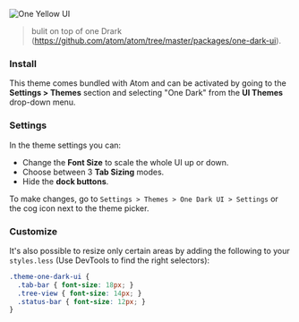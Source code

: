 ![One Yellow UI](https://ibb.co/10Z0mxt)

> bulit on top of one Drark (https://github.com/atom/atom/tree/master/packages/one-dark-ui).


### Install

This theme comes bundled with Atom and can be activated by going to the __Settings > Themes__ section and selecting "One Dark" from the __UI Themes__ drop-down menu.


### Settings

In the theme settings you can:

- Change the __Font Size__ to scale the whole UI up or down.
- Choose between 3 __Tab Sizing__ modes.
- Hide the  __dock buttons__.

To make changes, go to `Settings > Themes > One Dark UI > Settings` or the cog icon next to the theme picker.


### Customize

It's also possible to resize only certain areas by adding the following to your `styles.less` (Use DevTools to find the right selectors):

```css
.theme-one-dark-ui {
  .tab-bar { font-size: 18px; }
  .tree-view { font-size: 14px; }
  .status-bar { font-size: 12px; }
}
```



